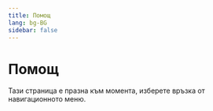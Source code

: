 ```yaml
---
title: Помощ
lang: bg-BG
sidebar: false
---
```


# Помощ

Тази страница е празна към момента, изберете връзка от навигационното меню.
